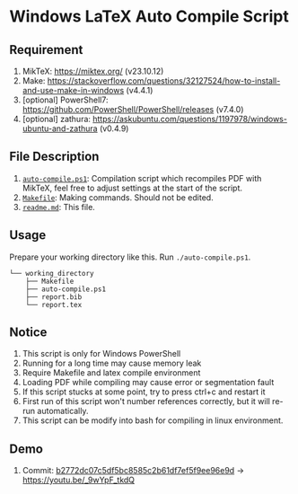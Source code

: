 # Windows LaTeX Auto Compile Script

## Requirement

1. MikTeX: <https://miktex.org/> (v23.10.12)
2. Make: <https://stackoverflow.com/questions/32127524/how-to-install-and-use-make-in-windows> (v4.4.1)
3. [optional] PowerShell7: <https://github.com/PowerShell/PowerShell/releases> (v7.4.0)
4. [optional] zathura: <https://askubuntu.com/questions/1197978/windows-ubuntu-and-zathura> (v0.4.9)

## File Description

1. [```auto-compile.ps1```](./auto-compile.ps1): Compilation script which recompiles PDF with MikTeX, feel free to adjust settings at the start of the script.
2. [```Makefile```](./Makefile): Making commands. Should not be edited.
3. [```readme.md```](./readme.md): This file.

## Usage

Prepare your working directory like this. Run ```./auto-compile.ps1```.

```
└── working_directory
    ├── Makefile
    ├── auto-compile.ps1
    ├── report.bib
    └── report.tex
```

## Notice

1. This script is only for Windows PowerShell
2. Running for a long time may cause memory leak
3. Require Makefile and latex compile environment
4. Loading PDF while compiling may cause error or segmentation fault
5. If this script stucks at some point, try to press ctrl+c and restart it
6. First run of this script won't number references correctly, but it will re-run automatically.
7. This script can be modify into bash for compiling in linux environment.

## Demo

1. Commit: [b2772dc07c5df5bc8585c2b61df7ef5f9ee96e9d](https://github.com/belongtothenight/powershell_scripts/tree/b2772dc07c5df5bc8585c2b61df7ef5f9ee96e9d/latex_script) -> <https://youtu.be/_9wYpF_tkdQ>
